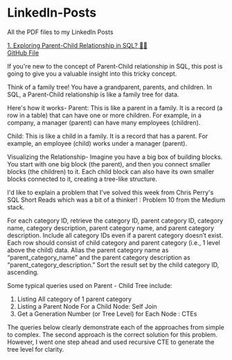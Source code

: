 # LinkedIn-Posts
All the PDF files to my LinkedIn Posts

[1. Exploring Parent-Child Relationship in SQL? 👩‍💻 ](https://www.linkedin.com/feed/update/urn:li:activity:7210071709310164992/)  
[GitHub File](https://github.com/akadambi12/LinkedIn-Posts/blob/main/Parent%20Child%20relationship%20SQL.pdf) 

If you're new to the concept of Parent-Child relationship in SQL, this post is going to give you a valuable insight into this tricky concept.

Think of a family tree! You have a grandparent, parents, and children. In SQL, a Parent-Child relationship is like a family tree for data. 

Here's how it works-
Parent: This is like a parent in a family. It is a record (a row in a table) that can have one or more children. For example, in a company, a manager (parent) can have many employees (children).

Child: This is like a child in a family. It is a record that has a parent. For example, an employee (child) works under a manager (parent).

Visualizing the Relationship-
Imagine you have a big box of building blocks. You start with one big block (the parent), and then you connect smaller blocks (the children) to it. Each child block can also have its own smaller blocks connected to it, creating a tree-like structure.

I'd like to explain a problem that I've solved this week from Chris Perry's SQL Short Reads which was a bit of a thinker! : Problem 10 from the Medium stack.

For each category ID, retrieve the category ID, parent category ID, category name, category description, parent category name, and parent category description. Include all category IDs even if a parent category doesn’t exist. Each row should consist of child category and parent category (i.e., 1 level above the child) data. Alias the parent category name as “parent_category_name” and the parent category description as “parent_category_description.” Sort the result set by the child category ID, ascending.

Some typical queries used on Parent - Child Tree include:
1. Listing All category of 1 parent category
2. Listing a Parent Node For a Child Node: Self Join
3. Get a Generation Number (or Tree Level) for Each Node : CTEs

The queries below clearly demonstrate each of the approaches from simple to complex. The second approach is the correct solution for this problem. However, I went one step ahead and used recursive CTE to generate the tree level for clarity. 
